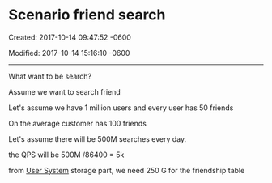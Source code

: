 # Scenario friend search 

Created: 2017-10-14 09:47:52 -0600

Modified: 2017-10-14 15:16:10 -0600

---

What want to be search?



Assume we want to search friend



Let's assume we have 1 million users and every user has 50 friends



On the average customer has 100 friends





Let's assume there will be 500M searches every day.



the QPS will be 500M /86400 = 5k





from [User System](onenote:User%20System.one#User%20System&section-id={A4C823ED-FCFF-FD4D-BDC4-3BE7A5C1A955}&page-id={C30877DB-0F4B-DE4C-A72E-B4D571AD905C}&end&base-path=https://d.docs.live.net/77339d157d673f41/Documents/9%20chapter/System%20Design%20and%20OO%20Design) storage part, we need 250 G for the friendship table












